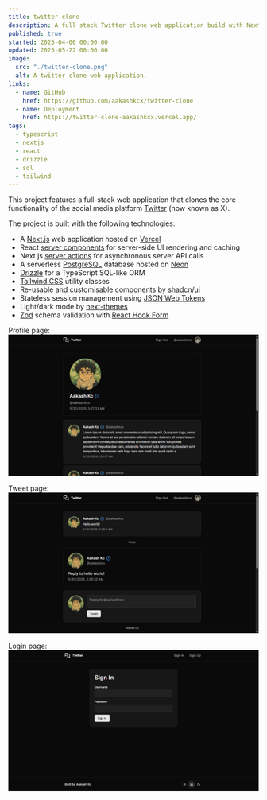 ```yaml
---
title: twitter-clone
description: A full stack Twitter clone web application build with Next.js.
published: true
started: 2025-04-06 00:00:00
updated: 2025-05-22 00:00:00
image:
  src: "./twitter-clone.png"
  alt: A twitter clone web application.
links:
  - name: GitHub
    href: https://github.com/aakashkcx/twitter-clone
  - name: Deployment
    href: https://twitter-clone-aakashkcx.vercel.app/
tags:
  - typescript
  - nextjs
  - react
  - drizzle
  - sql
  - tailwind
---
```


This project features a full-stack web application that clones the core functionality of the social media platform [Twitter](https://x.com/) (now known as X).

The project is built with the following technologies:

- A [Next.js](https://nextjs.org/) web application hosted on [Vercel](https://vercel.com/)
- React [server components](https://react.dev/reference/rsc/server-components) for server-side UI rendering and caching
- Next.js [server actions](https://nextjs.org/docs/app/building-your-application/data-fetching/server-actions-and-mutations) for asynchronous server API calls
- A serverless [PostgreSQL](https://www.postgresql.org/) database hosted on [Neon](https://neon.tech/)
- [Drizzle](https://orm.drizzle.team/) for a TypeScript SQL-like ORM
- [Tailwind CSS](https://tailwindcss.com/) utility classes
- Re-usable and customisable components by [shadcn/ui](https://ui.shadcn.com/)
- Stateless session management using [JSON Web Tokens](https://jwt.io/)
- Light/dark mode by [next-themes](https://github.com/pacocoursey/next-themes)
- [Zod](https://zod.dev/) schema validation with [React Hook Form](https://react-hook-form.com/)

Profile page:
![A profile page.](./twitter-clone-profile.png)

Tweet page:
![A tweet page.](./twitter-clone-tweet.png)

Login page:
![The login page.](./twitter-clone-login.png)
